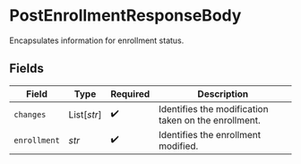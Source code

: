 # PostEnrollmentResponseBody

Encapsulates information for enrollment status. 


## Fields

| Field                                                | Type                                                 | Required                                             | Description                                          |
| ---------------------------------------------------- | ---------------------------------------------------- | ---------------------------------------------------- | ---------------------------------------------------- |
| `changes`                                            | List[*str*]                                          | :heavy_check_mark:                                   | Identifies the modification taken on the enrollment. |
| `enrollment`                                         | *str*                                                | :heavy_check_mark:                                   | Identifies the enrollment modified.                  |